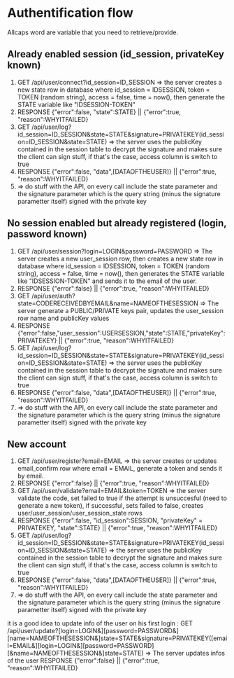 # Authentification flow

Allcaps word are variable that you need to retrieve/provide.

## Already enabled session (id_session, privateKey known)

1. GET /api/user/connect?id_session=ID_SESSION =>
the server creates a new state row in database where id_session = IDSESSION, token = TOKEN (random string), access = false, time = now(), then generate the STATE variable like "IDSESSION-TOKEN"
2. RESPONSE {"error":false, "state":STATE} || {"error":true, "reason":WHYITFAILED}
3. GET /api/user/log?id_session=ID_SESSION&state=STATE&signature=PRIVATEKEY(id_session=ID_SESSION&state=STATE) => 
the server uses the publicKey contained in the session table to decrypt the signature and makes sure the client can sign stuff, if that's the case, access column is switch to true
4. RESPONSE {"error":false, "data",[DATAOFTHEUSER]} || {"error":true, "reason":WHYITFAILED}
5. => do stuff with the API, on every call include the state parameter and the signature parameter which is the query string (minus the signature parametter itself) signed with the private key

## No session enabled but already registered (login, password known)

1. GET /api/user/session?login=LOGIN&password=PASSWORD => The server creates a new user_session row, then creates a new state row in database where id_session = IDSESSION, token = TOKEN (random string), access = false, time = now(), then generates the STATE variable like "IDSESSION-TOKEN" and sends it to the email of the user.
2. RESPONSE {"error":false} || {"error":true, "reason":WHYITFAILED}
3. GET /api/user/auth?state=CODERECEIVEDBYEMAIL&name=NAMEOFTHESESSION => The server generate a PUBLIC/PRIVATE keys pair, updates the user_session row name and publicKey values 
4. RESPONSE {"error":false,"user_session":USERSESSION,"state":STATE,"privateKey":PRIVATEKEY} || {"error":true, "reason":WHYITFAILED}
5. GET /api/user/log?id_session=ID_SESSION&state=STATE&signature=PRIVATEKEY(id_session=ID_SESSION&state=STATE) => 
the server uses the publicKey contained in the session table to decrypt the signature and makes sure the client can sign stuff, if that's the case, access column is switch to true
6. RESPONSE {"error":false, "data",[DATAOFTHEUSER]} || {"error":true, "reason":WHYITFAILED}
7. => do stuff with the API, on every call include the state parameter and the signature parameter which is the query string (minus the signature parametter itself) signed with the private key
 

## New account

1. GET /api/user/register?email=EMAIL => the server creates or updates email_confirm row where email = EMAIL, generate a token and sends it by email.
2. RESPONSE {"error":false} || {"error":true, "reason":WHYITFAILED}
3. GET /api/user/validate?email=EMAIL&token=TOKEN => the server validate the code, set failed to true if the attempt is unsuccesful (need to generate a new token), if successful, sets failed to false, creates user/user_session/user_session_state rows
4. RESPONSE {"error":false, "id_session":SESSION, "privateKey" = PRIVATEKEY, "state":STATE} || {"error":true, "reason":WHYITFAILED}
5. GET /api/user/log?id_session=ID_SESSION&state=STATE&signature=PRIVATEKEY(id_session=ID_SESSION&state=STATE) => 
the server uses the publicKey contained in the session table to decrypt the signature and makes sure the client can sign stuff, if that's the case, access column is switch to true
6. RESPONSE {"error":false, "data",[DATAOFTHEUSER]} || {"error":true, "reason":WHYITFAILED}
7. => do stuff with the API, on every call include the state parameter and the signature parameter which is the query string (minus the signature parametter itself) signed with the private key

it is a good idea to update info of the user on his first login :
GET /api/user/update?[login=LOGIN&][password=PASSWORD&][name=NAMEOFTHESESSION&]state=STATE&signature=PRIVATEKEY([email=EMAIL&][login=LOGIN&][password=PASSWORD][&name=NAMEOFTHESESSION&]state=STATE) => The server updates infos of the user
RESPONSE {"error":false} || {"error":true, "reason":WHYITFAILED}
